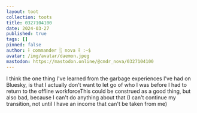 ```yaml
---
layout: toot
collection: toots
title: 0327104100
date: 2024-03-27
published: true
tags: []
pinned: false
author: ⸸ commander ░ nova ⸸ :~$
avatar: /img/avatar/daemon.jpeg
mastodon: https://mastodon.online/@cmdr_nova/0327104100
---
```


I think the one thing I've learned from the garbage experiences I've had on Bluesky, is that I actually don't want to let go of who I was before I had to return to the offline workforceThis could be construed as a good thing, but also bad, because I can't do anything about that (I can't continue my transition, not until I have an income that can't be taken from me)

